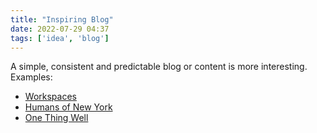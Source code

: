 ```yaml
---
title: "Inspiring Blog"
date: 2022-07-29 04:37
tags: ['idea', 'blog']
---
```


A simple, consistent and predictable blog or content is more interesting.
Examples:
- [Workspaces](https://www.workspaces.xyz/)
- [Humans of New York](https://www.humansofnewyork.com/)
- [One Thing Well](https://onethingwell.org/)